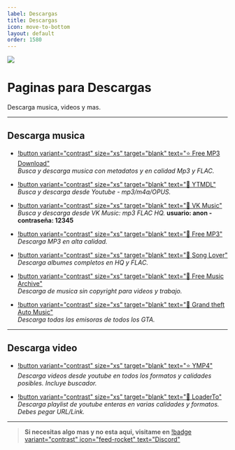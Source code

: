```yaml
---
label: Descargas
title: Descargas
icon: move-to-bottom
layout: default
order: 1580
---
```




![](https://i.postimg.cc/SKFdNFgY/Paginas-descarga.png)
# Paginas para Descargas
Descarga musica, videos y mas.


---

## Descarga musica

- [!button variant="contrast" size="xs" target="blank" text="⭐ Free MP3 Download"](https://free-mp3-download.net/)     
  *Busca y descarga musica con metadatos y en calidad Mp3 y FLAC.*

- [!button variant="contrast" size="xs" target="blank" text="🔷 YTMDL"](https://ytmdl.deepjyoti30.dev/)      
  *Busca y descarga desde Youtube - mp3/m4a/OPUS.*   

- [!button variant="contrast" size="xs" target="blank" text="🔷 VK Music"](https://denr01.com/vkm/)     
  *Busca y descarga desde VK Music: mp3 FLAC HQ.* **usuario: anon - contraseña: 12345**    

- [!button variant="contrast" size="xs" target="blank" text="🔷 Free MP3"](https://freemp3cloud.com/)     
  *Descarga MP3 en alta calidad.*

- [!button variant="contrast" size="xs" target="blank" text="🔷 Song Lover"](https://songslover.vip/)     
  *Descarga albumes completos en HQ y FLAC.*

- [!button variant="contrast" size="xs" target="blank" text="🔷 Free Music Archive"](https://freemusicarchive.org/)     
  *Descarga de musica sin copyright para videos y trabajo.*

- [!button variant="contrast" size="xs" target="blank" text="🔷 Grand theft Auto Music"](https://two66.com/mirrors/?dir=GTA-Radio-Stations)      
  *Descarga todas las emisoras de todos los GTA.*

---

## Descarga video

- [!button variant="contrast" size="xs" target="blank" text="⭐ YMP4"](https://ymp4.cc/)     
  *Descarga videos desde youtube en todos los formatos y calidades posibles. Incluye buscador.*    

- [!button variant="contrast" size="xs" target="blank" text="🔷 LoaderTo"](https://en.loader.to/4/)       
  *Descarga playlist de youtube enteras en varias calidades y formatos. Debes pegar URL/Link.*

---

> **Si necesitas algo mas y no esta aqui, visitame en** [!badge variant="contrast" icon="feed-rocket" text="Discord"](https://discord.gg/hVKeY3uEru) 
